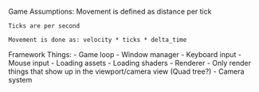 Game Assumptions:
	Movement is defined as distance per tick

	Ticks are per second

	Movement is done as: velocity * ticks * delta_time

Framework Things:
	- Game loop
	- Window manager
	- Keyboard input
	- Mouse input
	- Loading assets
	- Loading shaders
	- Renderer
		- Only render things that show up in the viewport/camera view (Quad tree?)
	- Camera system